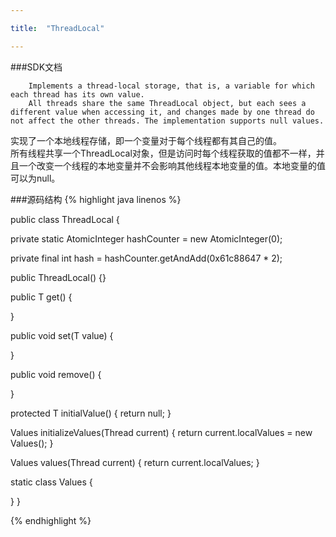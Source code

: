 ```yaml
---

title:	"ThreadLocal"

---
```



###SDK文档
```
	Implements a thread-local storage, that is, a variable for which each thread has its own value. 
	All threads share the same ThreadLocal object, but each sees a different value when accessing it, and changes made by one thread do not affect the other threads. The implementation supports null values.
```

实现了一个本地线程存储，即一个变量对于每个线程都有其自己的值。  
所有线程共享一个ThreadLocal对象，但是访问时每个线程获取的值都不一样，并且一个改变一个线程的本地变量并不会影响其他线程本地变量的值。本地变量的值可以为null。


###源码结构
{% highlight java linenos %}

public class ThreadLocal<T> {

  private static AtomicInteger hashCounter = new AtomicInteger(0);
	
  private final int hash = hashCounter.getAndAdd(0x61c88647 * 2);

  public ThreadLocal() {}
	
  public T get()	 {
    			
  }
	
  public void set(T value) {
  			
  }
	
  public void remove() {
						
  }
	
  protected T initialValue() {
    return null;
  }
	
  Values initializeValues(Thread current) {
    return current.localValues = new Values();
  }
	
  Values values(Thread current) {
    return current.localValues;
  }
	
  static class Values {
		
  }
}

{% endhighlight %}
